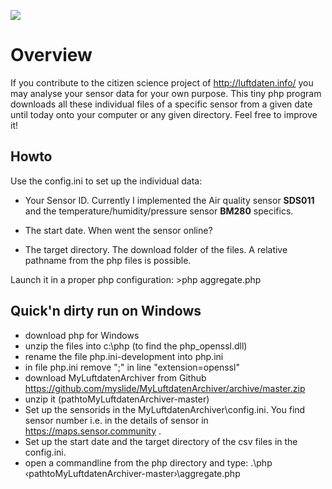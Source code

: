![](https://img.shields.io/github/stars/myslide/MyLuftdatenArchiver?style=social)

Overview
========
If you contribute to the citizen science project of http://luftdaten.info/ you may analyse your sensor data for your own purpose. This tiny php program downloads all these individual files of a specific sensor from a given date until today onto your computer or any given directory. Feel free to improve it! 

Howto
-----
Use the config.ini to set up the individual data: 

* Your Sensor ID. Currently I implemented the Air quality sensor **SDS011** and the temperature/humidity/pressure sensor **BM280** specifics.

* The start date. When went the sensor online?

* The target directory. The download folder of the files. A relative pathname from the php files is possible.

Launch it in a proper php configuration: >php aggregate.php

Quick'n dirty run on Windows
----------------------------
* download php for Windows
* unzip the files into c:\php (to find the php_openssl.dll)
* rename the file php.ini-development into php.ini
* in file php.ini remove ";" in line "extension=openssl"
* download MyLuftdatenArchiver from Github https://github.com/myslide/MyLuftdatenArchiver/archive/master.zip
* unzip it (pathtoMyLuftdatenArchiver-master)
* Set up the sensorids in the MyLuftdatenArchiver\config.ini. You find sensor number i.e. in the details of sensor in https://maps.sensor.community . 
* Set up the start date and the target directory of the csv files  in the config.ini.
* open a commandline from the php directory and type: .\php &lsaquo;pathtoMyLuftdatenArchiver-master&rsaquo;\aggregate.php

